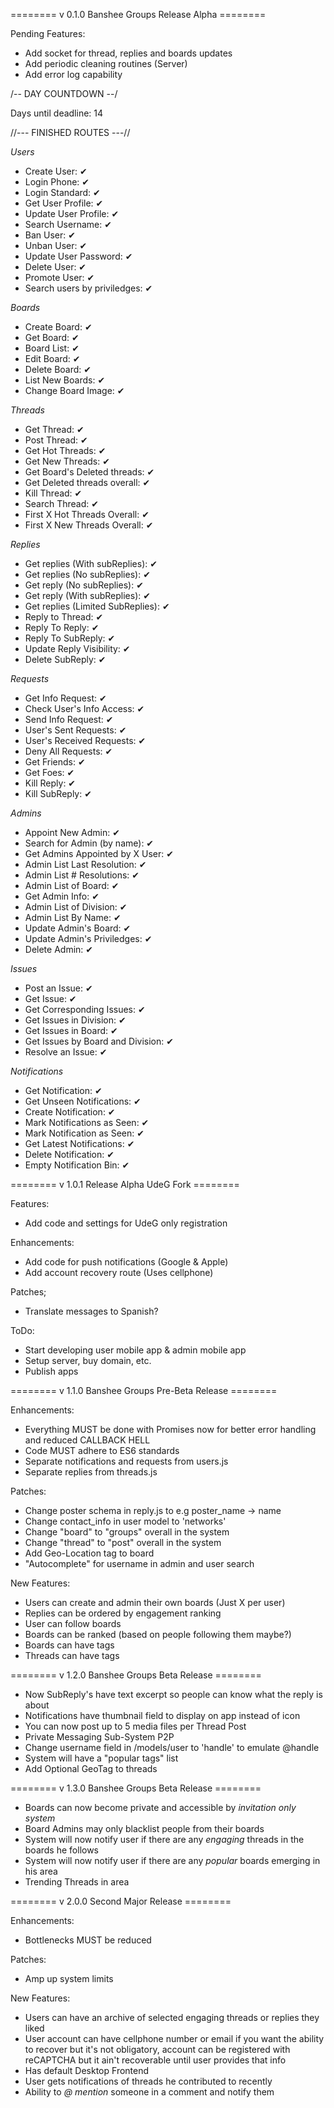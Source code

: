 ======== v 0.1.0 Banshee Groups Release Alpha ========

Pending Features:
  - Add socket for thread, replies and boards updates
  - Add periodic cleaning routines (Server)
  - Add error log capability

/--  DAY COUNTDOWN  --/

Days until deadline: 14

//--- FINISHED ROUTES ---//

*Users*
  - Create User: ✔
  - Login Phone: ✔
  - Login Standard: ✔
  - Get User Profile: ✔
  - Update User Profile: ✔
  - Search Username: ✔
  - Ban User: ✔
  - Unban User: ✔
  - Update User Password: ✔
  - Delete User: ✔
  - Promote User: ✔
  - Search users by priviledges: ✔

*Boards*
  - Create Board: ✔
  - Get Board: ✔
  - Board List: ✔
  - Edit Board: ✔
  - Delete Board: ✔
  - List New Boards: ✔
  - Change Board Image: ✔

*Threads*
  - Get Thread: ✔
  - Post Thread: ✔
  - Get Hot Threads: ✔
  - Get New Threads: ✔
  - Get Board's Deleted threads: ✔
  - Get Deleted threads overall: ✔
  - Kill Thread: ✔
  - Search Thread: ✔
  - First X Hot Threads Overall: ✔
  - First X New Threads Overall: ✔

*Replies*
  - Get replies (With subReplies): ✔
  - Get replies (No subReplies): ✔
  - Get reply (No subReplies): ✔
  - Get reply (With subReplies): ✔
  - Get replies (Limited SubReplies): ✔
  - Reply to Thread: ✔
  - Reply To Reply: ✔
  - Reply To SubReply: ✔
  - Update Reply Visibility: ✔
  - Delete SubReply: ✔

*Requests*
  - Get Info Request: ✔
  - Check User's Info Access: ✔
  - Send Info Request: ✔
  - User's Sent Requests: ✔
  - User's Received Requests: ✔
  - Deny All Requests: ✔
  - Get Friends: ✔
  - Get Foes: ✔
  - Kill Reply: ✔
  - Kill SubReply: ✔

*Admins*
  - Appoint New Admin: ✔
  - Search for Admin (by name): ✔
  - Get Admins Appointed by X User: ✔
  - Admin List Last Resolution: ✔
  - Admin List # Resolutions: ✔
  - Admin List of Board: ✔
  - Get Admin Info: ✔
  - Admin List of Division: ✔
  - Admin List By Name: ✔
  - Update Admin's Board: ✔
  - Update Admin's Priviledges: ✔
  - Delete Admin: ✔

*Issues*
  - Post an Issue: ✔
  - Get Issue: ✔
  - Get Corresponding Issues: ✔
  - Get Issues in Division: ✔
  - Get Issues in Board: ✔
  - Get Issues by Board and Division: ✔
  - Resolve an Issue: ✔

*Notifications*
  - Get Notification: ✔
  - Get Unseen Notifications: ✔
  - Create Notification: ✔
  - Mark Notifications as Seen: ✔
  - Mark Notification as Seen: ✔
  - Get Latest Notifications: ✔
  - Delete Notification: ✔
  - Empty Notification Bin: ✔

======== v 1.0.1 Release Alpha UdeG Fork ========

Features:
  - Add code and settings for UdeG only registration

Enhancements:
  - Add code for push notifications (Google & Apple)
  - Add account recovery route (Uses cellphone)

Patches;
  - Translate messages to Spanish?

ToDo:
  - Start developing user mobile app & admin mobile app
  - Setup server, buy domain, etc.
  - Publish apps

======== v 1.1.0 Banshee Groups Pre-Beta Release ========

Enhancements:
  - Everything MUST be done with Promises now for better error handling and reduced CALLBACK HELL
  - Code MUST adhere to ES6 standards
  - Separate notifications and requests from users.js
  - Separate replies from threads.js

Patches:
  - Change poster schema in reply.js to e.g poster_name -> name
  - Change contact_info in user model to 'networks'
  - Change "board" to "groups" overall in the system
  - Change "thread" to "post" overall in the system
  - Add Geo-Location tag to board
  - "Autocomplete" for username in admin and user search

New Features:
  - Users can create and admin their own boards (Just X per user)
  - Replies can be ordered by engagement ranking
  - User can follow boards
  - Boards can be ranked (based on people following them maybe?)
  - Boards can have tags
  - Threads can have tags

======== v 1.2.0 Banshee Groups Beta Release ========

  - Now SubReply's have text excerpt so people can know what the reply is about
  - Notifications have thumbnail field to display on app instead of icon
  - You can now post up to 5 media files per Thread Post
  - Private Messaging Sub-System P2P
  - Change username field in /models/user to 'handle' to emulate @handle
  - System will have a "popular tags" list
  - Add Optional GeoTag to threads

======== v 1.3.0 Banshee Groups Beta Release ========

  - Boards can now become private and accessible by *invitation only system*
  - Board Admins may only blacklist people from their boards
  - System will now notify user if there are any _engaging_ threads in the boards he follows
  - System will now notify user if there are any _popular_ boards emerging in his area
  - Trending Threads in area

======== v 2.0.0 Second Major Release ========

Enhancements:
  - Bottlenecks MUST be reduced

Patches:
  - Amp up system limits

New Features:
  - Users can have an archive of selected engaging threads or replies they liked
  - User account can have cellphone number or email if you want the ability to recover
    but it's not obligatory, account can be registered with reCAPTCHA but it ain't recoverable
    until user provides that info
  - Has default Desktop Frontend
  - User gets notifications of threads he contributed to recently
  - Ability to *@* _mention_ someone in a comment and notify them
